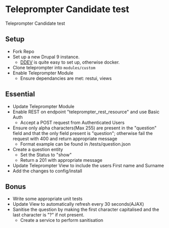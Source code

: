 # Teleprompter Candidate test
Teleprompter Candidate test

## Setup
- Fork Repo
- Set up a new Drupal 9 instance.
  - [DDEV](https://ddev.readthedocs.io/en/latest/users/cli-usage/#drupal-8-quickstart) is quite easy to set up, otherwise docker.
- Clone teleprompter into `modules/custom`
- Enable Teleprompter Module
  - Ensure dependancies are met: restui, views
## Essential
- Update Teleprompter Module
 - Enable REST on endpoint "teleprompter_rest_resource" and use Basic Auth
   - Accept a POST request from Authenticated Users
 - Ensure only alpha characters(Max 255) are present in the "question" field and that the only field present is "question"; otherwise fail the request with 400 and return appropriate message
    - Format example can be found in /tests/question.json
 - Create a question entity
   - Set the Status to "show"
   - Return a 201 with appropriate message
- Update Teleprompter View to include the users First name and Surname
 - Add the changes to config/install

## Bonus
- Write some appropriate unit tests
- Update View to automatically refresh every 30 seconds(AJAX)
- Sanitise the question by making the first character capitalised and the last character is "?" if not present. 
  - Create a service to perform sanitisation